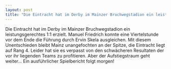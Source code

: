 ```yaml
---
layout: post
title: "Die Eintracht hat im Derby im Mainzer Bruchwegstadion ein leistungsgerechtes 1:1 erzielt."
---
```


Die Eintracht hat im Derby im Mainzer Bruchwegstadion ein leistungsgerechtes 1:1 erzielt. Manuel Friedrich konnte eine Viertelstunde vor dem Ende die Führung durch Ervin Skela ausgleichen. Mit diesem Unentschieden bleibt Mainz unangefochten an der Spitze, die Eintracht liegt auf Rang 4. Leider hat sie es verpasst von den schwächeren Resultaten der vor ihr liegenden Teams zu profitieren. Aber der Aufstiegstraum geht weiter... Ein ausführlicher Spielbericht folgt morgen!
